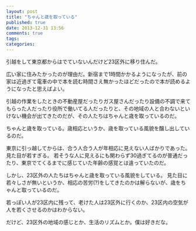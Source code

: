 ```yaml
---
layout: post
title: "ちゃんと歳を取っている"
published: true
date: 2013-12-31 13:56
comments: true
tags: 
categories: 
---
```


引越をして東京都からはでていないんだけど23区外に移り住んだ。

広い家に住みたかったのが理由だ。新宿まで1時間かかるようになったが、前の家は近過ぎて電車の中で本を読む時間さえ無かったほどだったので本が読めるようになったと思えばよい。

引越の作業をしたときの不動産屋だったりガス屋さんだったり設備の不調で来てもらった人だったり役所で働いてる人だったりと、その地域の人と合わないといけない機会が出てきたのだが、その人たちはちゃんと歳を取っているのだ。

ちゃんと歳を取っている。歳相応というか、歳を取っている風貌を醸し出しているのだ。

東京に引っ越してからは、合う人合う人が年相応に見えない人ばかりであった。見た目が若すぎる。
若そうな人に見えるにも関わらず30過ぎてるのが普通だったり、東京でてくるまでに感じていた年齢の感覚とは違っていたのだ。

しかし、23区外の人たちはちゃんと歳を取っている風貌をしている。
見た目に若々しさが無いというか、相応の苦労(?)をしてきたのかは解らないが、歳をちゃんと取っているのだ。

若っぽい人が23区内に残って、老けた人は23区外に行くのか、23区内の空気が人を若くさせるのかはわからない。

だけど、23区外の地域の感じとか、生活のリズムとか。僕は好きだな。
